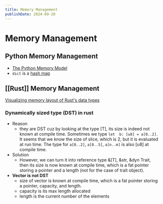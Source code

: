 ```yaml
---
title: Memory Management
publishDate: 2024-09-20
---
```


# Memory Management

## Python Memory Management

- [The Python Memory Model](https://www.cs.toronto.edu/~david/course-notes/csc110-111/06-memory-model/04-python-memory-model-1.html)
- `dict` is a [hash map](/hash-maps.md)

## [[Rust]] Memory Management

[Visualizing memory layout of Rust's data types](https://www.youtube.com/watch?app=desktop&v=rDoqT-a6UFg)

### Dynamically sized type (DST) in rust

- Reason
  - they are DST cuz by looking at the type [T], its size is indeed not known at compile time. Sometimes we type `let  b: [u8] = a[0..2]`. It seems that we know the size of slice, which is 2, but it is evaluated at run time. The type for `a[0..2]`, `a[0..5]`, `a[n..m]` is also [u8] at compile time.
- Solution
  - However, we can turn it into reference type &[T], &str, &dyn Trait, then its size is now known at compile time, which is a fat pointer storing a pointer and a length (not for the case of trait object).
- **Vector is not DST**
  - size of vector is known at compile time, which is a fat pointer storing a pointer, capacity, and length.
  - capacity is its max length allocated
  - length is the current number of the elements
